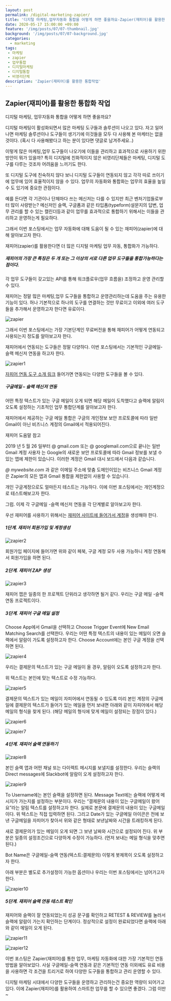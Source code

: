 ```yaml
---
layout: post
permalink: /digital-marketing-zapier/
title: '디지털 마케팅,업무자동화 통합을 어떻게 하면 좋을까요-Zapier(재피어)를 활용한 통합작업'
date: 2020-05-17 15:00:00 +09:00
feature: '/img/posts/07/07-thumbnail.jpg'
background: '/img/posts/07/07-background.jpg'
categories:
  - marketing
tags:
 - 마케팅
 - zapier
 - 업무통합
 - 디지털마케팅
 - 디지털통합
 - 비영리단체
description: 'Zapier(재피어)를 활용한 통합작업'
---
```


## Zapier(재피어)를 활용한 통합화 작업

디지털 마케팅, 업무자동화 통합을 어떻게 하면 좋을까요? 

디지털 마케팅이 활성화되면서 많은 마케팅 도구들과 솔루션이 나오고 있다. 자고 일어나면 마케팅 솔루션이나 도구들이 생기기에 이것들을 모두 다 사용해 본 마케터는 없을 것이다. (혹시 다 사용해봤다고 하는 분이 있다면 댓글로 남겨주세요..)

이렇게 많은 마케팅,업무 도구들이 나오기에 이들을 관리하고 효과적으로 사용하기 위한 방안이 뭐가 있을까? 특히 디지털에 친화적이지 않은 비영리단체들은 마케팅, 디지털 도구를 다루는 것조차 어려움을 느끼기도 한다.

또 디지털 도구에 친숙하지 않다 보니 디지털 도구들이 연동되지 않고 각각 따로 쓰이기에 업무에 있어 효율적이지 않을 수 있다. 업무의 자동화와 통합화는 업무의 효율을 높일 수 도 있기에 중요한 관점이다. 

예를 든다면 각 기관이나 단체마다 쓰는 메신저는 다를 수 있지만 최근 벤처기업들로부터 많이 사랑받는? 메신저인 슬랙, 구글폼과 같은 타입폼(typeform)설문지의 답변, 업무 관리를 할 수 있는 캘린더등과 같이 업무를 효과적으로 통합하기 위해서는 이들을 관리하고 운영하는게 필요하다.

그래서 이번 포스팅에서는 업무 자동화에 대해 도움이 될 수 있는 재피어(zapier)에 대해 알아보고자 한다.  

재피어(zapier)를 활용한다면 더 많은 디지털 마케팅 업무 자동, 통합화가 가능하다.

##### 재피어의 가장 큰 특징은 두 개 또는 그 이상의 서로 다른 업무 도구들을 통합가능하다는 점이다. 

각 업무 도구들이 갖고있는 API를 통해 워크플로우(업무 흐름을) 조정하고 운영 관리할 수 있다. 

 

재피어는 정말 많은 마케팅,업무 도구들을 통합하고 운영관리하는데 도움을 주는 유용한 기능이 있다. 허나 기본적으로 하나의 도구를 연결하는 것만 무료이고 이외에 여러 도구들을 추가해서 운영하고자 한다면 유료이다. 

 ![zapier](/img/posts/07/zapier.jpg)

그래서 이번 포스팅에서는 가장 기본단계인 무료버전을 통해 재피어가 어떻게 연동되고 사용되는지 정도를 알아보고자 한다. 

재피어에서 연동되는 도구들은 정말 다양하다. 이번 포스팅에서는 기본적인 구글메일-슬랙 메신저 연동을 하고자 한다. 

![zapier1](/img/posts/07/zapier1.jpg)

[자피어 연동 도구 소개 링크](https://zapier.com/apps) 들어가면 연동되는 다양한 도구들을 볼 수 있다. 



##### 구글메일 – 슬랙 메신저 연동

어떤 특정 텍스트가 있는 구글 메일이 오게 되면 해당 메일이 도착했다고 슬랙에 알림이 오도록 설정하는 기초적인 업무 통합단계를 알아보고자 한다. 

재피어에서 제공하는 구글 메일 통합은 구글의 개인정보 보안 프로토콜에 따라 일반 Gmail이 아닌 비즈니스 계정의 Gmail에서 적용되어진다. 

재피어 도움말 참고

2019 년 5 월 26 일부터 @ gmail.com 또는 @ googlemail.com으로 끝나는 일반 Gmail 계정 사용자 는 Google의 새로운 보안 프로토콜에 따라 Gmail 정보를 보낼 수있는 앱에 제한이 있습니다. 이러한 계정은 Gmail 대시 보드에서 다음과 같습니다.

*@ mywebsite.com* 과 같은 이메일 주소에 맞춤 도메인이있는 비즈니스 Gmail 계정 은 Zapier의 모든 앱과 Gmail 통합을 제한없이 사용할 수 있습니다. 

 

개인 구글계정으로도 얼마든지 테스트는 가능하다. 이에 이번 포스팅에서는 개인계정으로 테스트해보고자 한다. 

그럼. 이제 각 구글메일 -슬랙 메신저 연동을 각 단계별로 알아보고자 한다. 

우선 재피어를 사용하기 위해서는 [재피어 사이트에 들어가서 계정](https://zapier.com/app/login)을 생성해야 한다.

##### 1단계. 재피어 회원가입 및 계정생성

 ![zapier2](/img/posts/07/zapier2.jpg)

회원가입 페이지에 들어가면 위와 같이 페북, 구글 계정 모두 사용 가능하니 계정 연동해서 회원가입을 하면 된다.

 

##### 2단계. 재피어 ZAP 생성

![zapier3](/img/posts/07/zapier3.jpg)

재피어 잽은 일종의 한 프로젝트 단위라고 생각하면 될거 같다. 우리는 구글 메일 -슬랙 연동 프로젝트이다. 

 

##### 3단계. 재피어 구글 메일 설정 

Choose App에서 Gmail을 선택하고 Choose Trigger Event에 New Email Matching Search를 선택한다. 우리는 어떤 특정 텍스트의 내용이 있는 메일이 오면 슬랙에서 알람이 가도록 설정하고자 한다. Choose Account에는 본인 구글 계정을 선택하면 된다.

![zapier4](/img/posts/07/zapier4.jpg)



우리는 결제문의 텍스트가 있는 구글 메일이 올 경우, 알림이 오도록 설정하고자 한다. 

위 텍스트는 본인에 맞는 텍스트로 수정 가능하다.

![zapier5](/img/posts/07/zapier5.jpg)

결제문의 텍스트가 있는 메일이 자피어에서 연동될 수 있도록 미리 본인 계정의 구글메일에 결제문의 텍스트가 들어가 있는 메일을 먼저 보내면 아래와 같이 자피어에서 해당 메일의 형식을 찾게 된다. (해당 메일의 형식에 맞게 메일이 설정되는 장점이 있다.)

 ![zapier6](/img/posts/07/zapier6.jpg)

![zapier7](/img/posts/07/zapier7.jpg)

##### 4단계. 재피어 슬랙 연동하기

![zapier8](/img/posts/07/zapier8.jpg)

본인 슬랙 앱과 어떤 채널 또는 다이렉트 메시지를 보낼지를 설정한다. 우리는 슬랙의 Direct messages에 Slackbot에 알람이 오게 설정하고자 한다. 

![zapier9](/img/posts/07/zapier9.jpg)

To Username에는 본인 슬랙을 설정하면 된다. Message Text에는 슬랙에 어떻게 메시지가 가는지를 설정하는 부분이다. 우리는 “결제문의 내용이 있는 구글메일이 왔어요”라는 알림 텍스트를 설정하고자 한다. 실제로 본문에 결제문의 내용이 있는 구글메일이다. 위 텍스트는 직접 입력하면 된다. 그리고 Date가 있는 구글메일 아이콘은 전에 보낸 구글메일을 자피어가 찾아서 위와 같은 형태로 보낸날짜와 시간을 트래킹하게 된다. 

새로 결제문의가 있는 메일이 오게 되면 그 보낸 날짜와 시간으로 설정되어 진다. 위 부분은 일종의 설정조건으로 다양하게 수정이 가능하다. (먼저 보내는 메일 형식을 맞추면 된다.)

Bot Name은 구글메일-슬랙 연동(텍스트:결제문의) 이렇게 봇제목이 오도록 설정하고자 한다.

아래 부분은 별도로 추가설정이 가능한 옵션이나 우리는 이번 포스팅에서는 넘어가고자 한다. 

 ![zapier10](/img/posts/07/zapier10.jpg)



##### 5단계. 재피어 슬랙 연동 테스트 확인

재피어와 슬랙이 잘 연동되었는지 성공 문구를 확인하고 RETEST & REVIEW를 눌러서 슬랙에 알람이 가는지 확인하는 단계이다. 정상적으로 설정이 완료되었다면 슬랙에 아래와 같이 메일이 오게 된다. 

 ![zapier11](/img/posts/07/zapier11.jpg)

 ![zapier12](/img/posts/07/zapier12.jpg)

이번 포스팅은 Zapier(재피어)를 통한 업무, 마케팅 자동화에 대한 가장 기본적인 연동방법을 알아보았다. 사실 구글메일-슬랙 연동과 같은 기본적인 연동 이외에도 유료 비용을 사용하면 각 조건을 트리거로 하여 다양한 도구들을 통합하고 관리 운영할 수 있다.

디지털 마케팅 시대에서 다양한 도구들을 운영하고 관리하는건 중요한 역량이 되어가고 있다. 이에 Zapier(재피어)를 활용하여 스마트한 업무를 할 수 있으면 좋겠다. 그럼 이만~ 

 